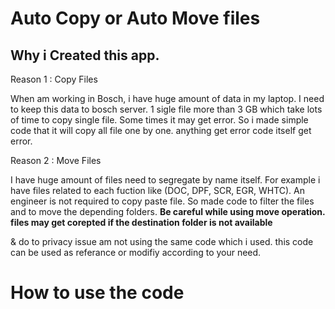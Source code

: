 # Auto Copy or Auto Move files

## Why i Created this app.

Reason 1 : Copy Files

When am working in Bosch, i have huge amount of data in my laptop.
I need to keep this data to bosch server.
1 sigle file more than 3 GB which take lots of time to copy single file.
Some times it may get error.
So i made simple code that it will copy all file one by one.
anything get error code itself get error.

Reason 2 : Move Files

I have huge amount of files need to segregate by name itself.
For example i have files related to each fuction like (DOC, DPF, SCR, EGR, WHTC).
An engineer is not required to copy paste file.
So made code to filter the files and to move the depending folders.
**Be careful while using move operation. files may get corepted if the destination folder is not available**


& do to privacy issue am not using the same code which i used.
this code can be used as referance or modifiy according to your need.


# How to use the code

